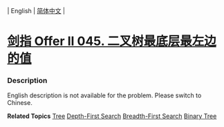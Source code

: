 | English | [简体中文](README.md) |

# [剑指 Offer II 045. 二叉树最底层最左边的值](https://leetcode-cn.com/problems/LwUNpT)
 ### Description
<p>English description is not available for the problem. Please switch to Chinese.</p>

**Related Topics**  [Tree](https://leetcode-cn.com/tag/tree) [Depth-First Search](https://leetcode-cn.com/tag/depth-first-search) [Breadth-First Search](https://leetcode-cn.com/tag/breadth-first-search) [Binary Tree](https://leetcode-cn.com/tag/binary-tree) 